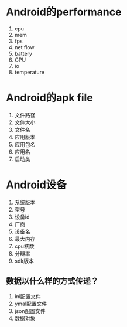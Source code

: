 
# Android的performance

1. cpu
2. mem
3. fps
4. net flow
5. battery
6. GPU
7. io
8. temperature


# Android的apk file
1. 文件路径
2. 文件大小
3. 文件名
4. 应用版本
5. 应用包名
6. 应用名
7. 启动类


# Android设备
1. 系统版本
2. 型号
3. 设备id
4. 厂商
5. 设备名
6. 最大内存
7. cpu核数
8. 分辨率
9. sdk版本


## 数据以什么样的方式传递？
1. ini配置文件
2. ymal配置文件
3. json配置文件
4. 数据对象